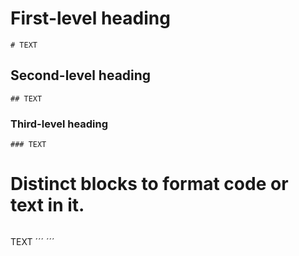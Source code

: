 # First-level heading
```
# TEXT
```

## Second-level heading
```
## TEXT
```

### Third-level heading
```
### TEXT
```

# Distinct blocks to format code or text in it.
```
 ```
 TEXT
 ´´´
´´´ 
